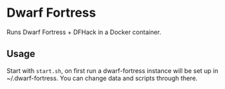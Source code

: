 Dwarf Fortress
====

Runs Dwarf Fortress + DFHack in a Docker container.

Usage
----

Start with `start.sh`, on first run a dwarf-fortress instance will be set up in ~/.dwarf-fortress.
You can change data and scripts through there.
